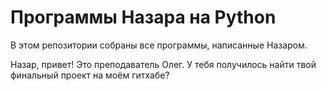 # Программы Назара на Python
В этом репозитории собраны все программы, написанные Назаром.

Назар, привет! Это преподаватель  Олег. У тебя получилось найти  твой финальный проект на моём гитхабе?
